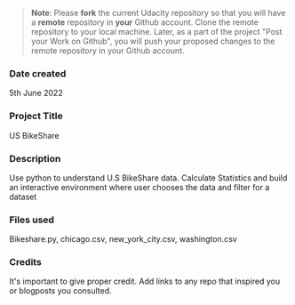 >**Note**: Please **fork** the current Udacity repository so that you will have a **remote** repository in **your** Github account. Clone the remote repository to your local machine. Later, as a part of the project "Post your Work on Github", you will push your proposed changes to the remote repository in your Github account.

### Date created
5th June 2022
### Project Title
US BikeShare

### Description
Use python to understand U.S BikeShare data. Calculate Statistics and build
an interactive environment where user chooses the data and filter for a dataset

### Files used
Bikeshare.py,
chicago.csv,
new_york_city.csv,
washington.csv

### Credits
It's important to give proper credit. Add links to any repo that inspired you or blogposts you consulted.
